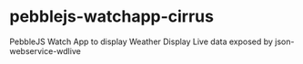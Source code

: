 pebblejs-watchapp-cirrus
========================

PebbleJS Watch App to display Weather Display Live data exposed by json-webservice-wdlive
